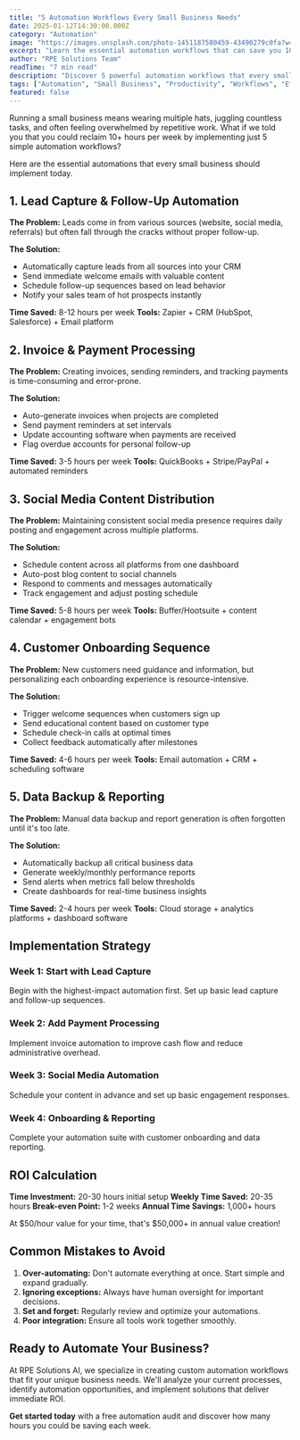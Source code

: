 ```yaml
---
title: "5 Automation Workflows Every Small Business Needs"
date: 2025-01-12T14:30:00.000Z
category: "Automation"
image: "https://images.unsplash.com/photo-1451187580459-43490279c0fa?w=800&auto=format&fit=crop"
excerpt: "Learn the essential automation workflows that can save you 10+ hours per week and streamline your operations."
author: "RPE Solutions Team"
readTime: "7 min read"
description: "Discover 5 powerful automation workflows that every small business should implement to save time, reduce errors, and focus on growth."
tags: ["Automation", "Small Business", "Productivity", "Workflows", "Efficiency"]
featured: false
---
```


Running a small business means wearing multiple hats, juggling countless tasks, and often feeling overwhelmed by repetitive work. What if we told you that you could reclaim 10+ hours per week by implementing just 5 simple automation workflows?

Here are the essential automations that every small business should implement today.

## 1. Lead Capture & Follow-Up Automation

**The Problem:** Leads come in from various sources (website, social media, referrals) but often fall through the cracks without proper follow-up.

**The Solution:**
- Automatically capture leads from all sources into your CRM
- Send immediate welcome emails with valuable content
- Schedule follow-up sequences based on lead behavior
- Notify your sales team of hot prospects instantly

**Time Saved:** 8-12 hours per week
**Tools:** Zapier + CRM (HubSpot, Salesforce) + Email platform

## 2. Invoice & Payment Processing

**The Problem:** Creating invoices, sending reminders, and tracking payments is time-consuming and error-prone.

**The Solution:**
- Auto-generate invoices when projects are completed
- Send payment reminders at set intervals
- Update accounting software when payments are received
- Flag overdue accounts for personal follow-up

**Time Saved:** 3-5 hours per week
**Tools:** QuickBooks + Stripe/PayPal + automated reminders

## 3. Social Media Content Distribution

**The Problem:** Maintaining consistent social media presence requires daily posting and engagement across multiple platforms.

**The Solution:**
- Schedule content across all platforms from one dashboard
- Auto-post blog content to social channels
- Respond to comments and messages automatically
- Track engagement and adjust posting schedule

**Time Saved:** 5-8 hours per week
**Tools:** Buffer/Hootsuite + content calendar + engagement bots

## 4. Customer Onboarding Sequence

**The Problem:** New customers need guidance and information, but personalizing each onboarding experience is resource-intensive.

**The Solution:**
- Trigger welcome sequences when customers sign up
- Send educational content based on customer type
- Schedule check-in calls at optimal times
- Collect feedback automatically after milestones

**Time Saved:** 4-6 hours per week
**Tools:** Email automation + CRM + scheduling software

## 5. Data Backup & Reporting

**The Problem:** Manual data backup and report generation is often forgotten until it's too late.

**The Solution:**
- Automatically backup all critical business data
- Generate weekly/monthly performance reports
- Send alerts when metrics fall below thresholds
- Create dashboards for real-time business insights

**Time Saved:** 2-4 hours per week
**Tools:** Cloud storage + analytics platforms + dashboard software

## Implementation Strategy

### Week 1: Start with Lead Capture
Begin with the highest-impact automation first. Set up basic lead capture and follow-up sequences.

### Week 2: Add Payment Processing
Implement invoice automation to improve cash flow and reduce administrative overhead.

### Week 3: Social Media Automation
Schedule your content in advance and set up basic engagement responses.

### Week 4: Onboarding & Reporting
Complete your automation suite with customer onboarding and data reporting.

## ROI Calculation

**Time Investment:** 20-30 hours initial setup
**Weekly Time Saved:** 20-35 hours
**Break-even Point:** 1-2 weeks
**Annual Time Savings:** 1,000+ hours

At $50/hour value for your time, that's $50,000+ in annual value creation!

## Common Mistakes to Avoid

1. **Over-automating:** Don't automate everything at once. Start simple and expand gradually.
2. **Ignoring exceptions:** Always have human oversight for important decisions.
3. **Set and forget:** Regularly review and optimize your automations.
4. **Poor integration:** Ensure all tools work together smoothly.

## Ready to Automate Your Business?

At RPE Solutions AI, we specialize in creating custom automation workflows that fit your unique business needs. We'll analyze your current processes, identify automation opportunities, and implement solutions that deliver immediate ROI.

**Get started today** with a free automation audit and discover how many hours you could be saving each week.
